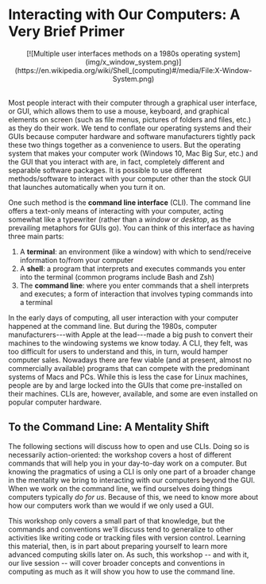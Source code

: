 Interacting with Our Computers: A Very Brief Primer
===================================================

<center>
  [![Multiple user interfaces methods on a 1980s operating system](img/x_window_system.png)](https://en.wikipedia.org/wiki/Shell_(computing)#/media/File:X-Window-System.png)
</center><br>

Most people interact with their computer through a graphical user interface, or
GUI, which allows them to use a mouse, keyboard, and graphical elements on
screen (such as file menus, pictures of folders and files, etc.) as they do
their work. We tend to conflate our operating systems and their GUIs because
computer hardware and software manufacturers tightly pack these two things
together as a convenience to users. But the operating system that makes your
computer work (Windows 10, Mac Big Sur, etc.) and the GUI that you interact
with are, in fact, completely different and separable software packages. It is
possible to use different methods/software to interact with your computer other
than the stock GUI that launches automatically when you turn it on.

One such method is the **command line interface** (CLI). The command line
offers a text-only means of interacting with your computer, acting somewhat
like a typewriter (rather than a *window* or *desktop*, as the prevailing
metaphors for GUIs go). You can think of this interface as having three main
parts:

1. A **terminal**: an environment (like a window) with which to send/receive
information to/from your computer
2. A **shell**: a program that interprets and executes commands you enter into
the terminal (common programs include Bash and Zsh)
3. The **command line**: where you enter commands that a shell interprets and
executes; a form of interaction that involves typing commands into a terminal

In the early days of computing, all user interaction with your computer
happened at the command line. But during the 1980s, computer
manufacturers---with Apple at the lead---made a big push to convert their
machines to the windowing systems we know today. A CLI, they felt, was too
difficult for users to understand and this, in turn, would hamper computer
sales. Nowadays there are few viable (and at present, almost no commercially
available) programs that can compete with the predominant systems of Macs and
PCs. While this is less the case for Linux machines, people are by and large
locked into the GUIs that come pre-installed on their machines. CLIs are,
however, available, and some are even installed on popular computer hardware.

To the Command Line: A Mentality Shift
--------------------------------------

The following sections will discuss how to open and use CLIs. Doing so is
necessarily action-oriented: the workshop covers a host of different commands
that will help you in your day-to-day work on a computer. But knowing the
pragmatics of using a CLI is only one part of a broader change in the mentality
we bring to interacting with our computers beyond the GUI. When we work on the
command line, we find ourselves doing things computers typically _do for us_.
Because of this, we need to know more about how our computers work than we
would if we only used a GUI.

This workshop only covers a small part of that knowledge, but the commands and
conventions we'll discuss tend to generalize to other activities like writing
code or tracking files with version control. Learning this material, then, is
in part about preparing yourself to learn more advanced computing skills later
on. As such, this workshop -- and with it, our live session -- will cover
broader concepts and conventions in computing as much as it will show you how
to use the command line.
